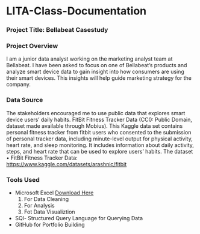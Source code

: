 # LITA-Class-Documentation

### Project Title: Bellabeat Casestudy

### Project Overview
I am a junior data analyst working on the marketing analyst team at Bellabeat. I have been asked to focus on one of Bellabeat’s products and analyze smart device data to gain insight into how consumers are using their smart devices. This insights will help guide marketing strategy for the company.

### Data Source
The stakeholders encouraged me to use public data that explores smart device users’ daily habits. FitBit Fitness Tracker Data (CC0: Public Domain, dataset made available through Mobius). This Kaggle data set contains personal fitness tracker from fitbit users who consented to the submission of personal tracker data, including minute-level output for physical activity, heart rate, and sleep monitoring. It includes information about daily activity, steps, and heart rate that can be used to explore users’ habits. The dataset
•	FitBit Fitness Tracker Data: https://www.kaggle.com/datasets/arashnic/fitbit

### Tools Used
- Microsoft Excel [Download Here](www.http.microsoft.com)
  1. For Data Cleaning
  2. For Analysis
  3. Fot Data Visualiztion
- SQl- Structured Query Language for Querying Data
- GitHub for Portfolio Building
